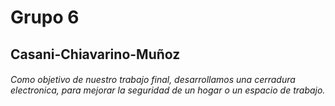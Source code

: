 # Grupo 6
## Casani-Chiavarino-Muñoz

###### Como objetivo de nuestro trabajo final, desarrollamos una cerradura electronica, para mejorar la seguridad de un hogar o un espacio de trabajo.
